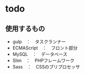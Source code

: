 # todo
## 使用するもの
- gulp　：　タスクランナー
- ECMAScript　：　フロント部分
- MySQL　：　データベース
- Slim　：　PHPフレームワーク
- Sass　：　CSSのプリプロセッサ
